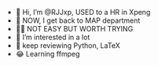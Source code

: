 - 👋 Hi, I’m @RJJxp, USED to a HR in Xpeng
- 🤣 NOW, I get back to MAP department
- 🤷‍♂️ NOT EASY BUT WORTH TRYING
- 👀 I’m interested in a lot
- 🌱 keep reviewing Python, LaTeX
- 😂 Learning ffmpeg
